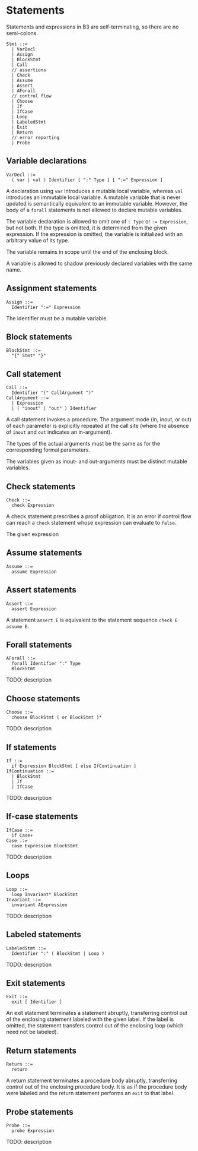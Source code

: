 # Statements

Statements and expressions in B3 are self-terminating, so there are no semi-colons.

```
Stmt ::=
  | VarDecl
  | Assign
  | BlockStmt
  | Call
  // assertions
  | Check
  | Assume
  | Assert
  | AForall
  // control flow
  | Choose
  | If
  | IfCase
  | Loop
  | LabeledStmt
  | Exit
  | Return
  // error reporting
  | Probe
```

## Variable declarations

```
VarDecl ::=
  ( var | val ) Identifier [ ":" Type ] [ ":=" Expression ]
```

A declaration using `var` introduces a mutable local variable, whereas `val`
introduces an immutable local variable. A mutable variable that is never updated
is semantically equivalent to an immutable variable. However, the body of a `forall`
statements is not allowed to declare mutable variables.

The variable declaration is allowed to omit one of `: Type` or `:= Expression`,
but not both. If the type is omitted, it is determined from the given expression.
If the expression is omitted, the variable is initialized with an arbitrary value
of its type.

The variable remains in scope until the end of the enclosing block.

A variable is allowed to shadow previously declared variables with the same name.

## Assignment statements

```
Assign ::=
  Identifier ":=" Expression
```

The identifier must be a mutable variable.

## Block statements

```
BlockStmt ::=
  "{" Stmt* "}"
```

## Call statement

```
Call ::=
  Identifier "(" CallArgument ")"
CallArgument ::=
  | Expression
  | ( "inout" | "out" ) Identifier
```

A call statement invokes a procedure. The argument mode (in, inout, or out) of each parameter
is explicitly repeated at the call site (where the absence of `inout` and `out` indicates an
in-argument).

The types of the actual arguments must be the same as for the corresponding formal parameters.

The variables given as inout- and out-arguments must be distinct mutable variables.

## Check statements

```
Check ::=
  check Expression
```

A check statement prescribes a proof obligation. It is an error if control flow can reach a `check`
statement whose expression can evaluate to `false`.

The given expression 

## Assume statements

```
Assume ::=
  assume Expression
```

## Assert statements

```
Assert ::=
  assert Expression
```

A statement `assert E` is equivalent to the statement sequence `check E assume E`.

## Forall statements

```
AForall ::=
  forall Identifier ":" Type
  BlockStmt
```

TODO: description

## Choose statements

```
Choose ::=
  choose BlockStmt ( or BlockStmt )*
```

TODO: description

## If statements

```
If ::=
  if Expression BlockStmt [ else IfContinuation ]
IfContinuation ::=
  | BlockStmt
  | If
  | IfCase
```

TODO: description

## If-case statements

```
IfCase ::=
  if Case+
Case ::=
  case Expression BlockStmt
```

TODO: description

## Loops

```
Loop ::=
  loop Invariant* BlockStmt
Invariant ::=
  invariant AExpression
```

TODO: description

## Labeled statements

```
LabeledStmt ::=
  Identifier ":" ( BlockStmt | Loop )
```

TODO: description

## Exit statements

```
Exit ::=
  exit [ Identifier ]
```

An exit statement terminates a statement abruptly, transferring control out
of the enclosing statement labeled with the given label. If the label is omitted,
the statement transfers control out of the enclosing loop (which need not be labeled).

## Return statements

```
Return ::=
  return
```

A return statement terminates a procedure body abruptly, transferring control out
of the enclosing procedure body. It is as if the procedure body were labeled and
the return statement performs an `exit` to that label.

## Probe statements

```
Probe ::=
  probe Expression
```

TODO: description
